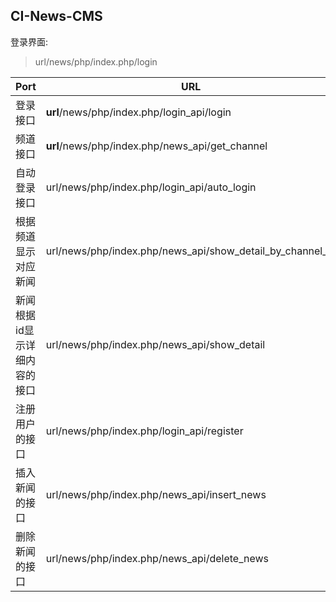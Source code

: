 ## CI-News-CMS
登录界面:
>url/news/php/index.php/login

|Port|URL|Method|Params|Other|
|-|-|-|-|-|
|登录接口|**url**/news/php/index.php/login_api/login|POST|username,password|账号:yaojialong,12345678|
|频道接口|**url**/news/php/index.php/news_api/get_channel|GET|无||
|自动登录接口|url/news/php/index.php/login_api/auto_login|POST|username,token||
|根据频道显示对应新闻|url/news/php/index.php/news_api/show_detail_by_channel_id|GET|page,channel_id|例如:channel_id:4 军事 6 推荐 7 热点 8 娱乐|
|新闻根据id显示详细内容的接口|url/news/php/index.php/news_api/show_detail|GET|id||
|注册用户的接口|url/news/php/index.php/login_api/register|POST|params{username,password}||
|插入新闻的接口|url/news/php/index.php/news_api/insert_news|GET|title,text||
|删除新闻的接口|url/news/php/index.php/news_api/delete_news|GET|id||